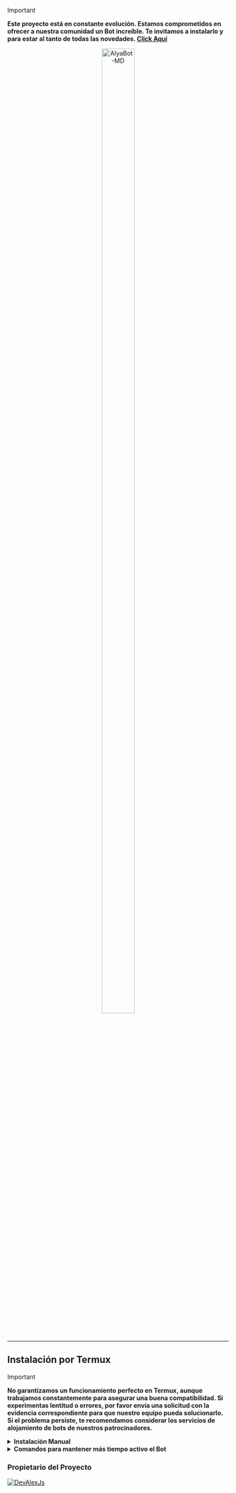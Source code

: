 > [!IMPORTANT]
> **Este proyecto está en constante evolución. Estamos comprometidos en ofrecer a nuestra comunidad un Bot increíble. Te invitamos a instalarlo y para estar al tanto de todas las novedades. [Click Aquí](https://stellarwa.xyz/channel)**

<p align="center"> 
<img src="https://files.catbox.moe/ixhyq3.png" alt="AlyaBot-MD" style="width: 75%; height: auto; max-width: 100px;">

----

## Instalación por Termux
> [!IMPORTANT]
> **No garantizamos un funcionamiento perfecto en Termux, aunque trabajamos constantemente para asegurar una buena compatibilidad. Si experimentas lentitud o errores, por favor envía una solicitud con la evidencia correspondiente para que nuestro equipo pueda solucionarlo. Si el problema persiste, te recomendamos considerar los servicios de alojamiento de bots de nuestros patrocinadores.**



<details>
  <summary><b>Instalación Manual</b></summary>
 
> *Comandos para instalar de forma manual*
```bash
termux-setup-storage
```
```bash
apt update && apt upgrade && pkg install -y git nodejs ffmpeg imagemagick yarn
```
```bash
git clone https://github.com/DevAlexJs/AlyaBot-MD && cd AlyaBot-MD
```
```bash
yarn install && npm install
```
```bash
npm start
```
> *Si aparece **(Y/I/N/O/D/Z) [default=N] ?** use la letra **"y"** y luego **"ENTER"** para continuar con la instalación.*

</details>

<details>
  <summary><b>Comandos para mantener más tiempo activo el Bot</b></summary>
 
> *Ejecutar estos comandos dentro de la carpeta AlyaBot-MD*
```bash
termux-wake-lock && npm i -g pm2 && pm2 start index.js && pm2 save && pm2 logs 
``` 
#### Opciones Disponibles
> *Esto eliminará todo el historial que hayas establecido con PM2:*
```bash 
pm2 delete index
``` 
> *Si tienes cerrado Termux y quiere ver de nuevo la ejecución use:*
```bash 
pm2 logs 
``` 
> *Si desea detener la ejecución de Termux use:*
```bash 
pm2 stop index
``` 
> *Si desea iniciar de nuevo la ejecución de Termux use:*
```bash 
pm2 start index
```
---- 
### En caso de detenerse
> _Si despues que ya instalastes tu bot y termux te salta en blanco, se fue tu internet o reiniciaste tu celular, solo realizaras estos pasos:_
```bash
cd && cd AlyaBot-MD && npm start
```
----
### Obtener nuevo código QR 
> *Detén el bot, haz click en el símbolo (ctrl) [default=z] usar la letra "z" + "ENTER" hasta que salga algo verdes similar a: `AlyaBot-MD $`*
> **Escribe los siguientes comando uno x uno :**
```bash 
cd && cd AlyaBot-MD && rm -rf AlyaSession && npm run qr
```
----
### Obtener nuevo código de teléfono 
```bash 
cd && cd AlyaBot-MD && rm -rf AlyaSession && npm run code
```
</details>

### Propietario del Proyecto
[![DevAlexJs](https://github.com/DevAlexJs.png?size=100)](https://github.com/DevAlexJs) 

